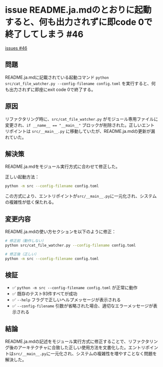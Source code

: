 # issue README.ja.mdのとおりに起動すると、何も出力されずに即code 0で終了してしまう #46
[issues #46](https://github.com/cat2151/cat-file-watcher/issues/46)

## 問題

README.ja.mdに記載されている起動コマンド `python src/cat_file_watcher.py --config-filename config.toml` を実行すると、何も出力されずに即座にexit code 0で終了する。

## 原因

リファクタリング時に、`src/cat_file_watcher.py` がモジュール専用ファイルに変更され、`if __name__ == "__main__"` ブロックが削除された。正しいエントリポイントは `src/__main__.py` に移動していたが、README.ja.mdの更新が漏れていた。

## 解決策

README.ja.mdをモジュール実行方式に合わせて修正した。

正しい起動方法：
```bash
python -m src --config-filename config.toml
```

この方式により、エントリポイントが`src/__main__.py`に一元化され、システムの複雑性が低く保たれる。

## 変更内容

README.ja.mdの使い方セクションを以下のように修正：

```bash
# 修正前（動作しない）
python src/cat_file_watcher.py --config-filename config.toml

# 修正後（正しい）
python -m src --config-filename config.toml
```

## 検証

- ✅ `python -m src --config-filename config.toml` が正常に動作
- ✅ 既存のテスト93件すべてが成功
- ✅ `--help` フラグで正しいヘルプメッセージが表示される
- ✅ `--config-filename` 引数が省略された場合、適切なエラーメッセージが表示される

## 結論

README.ja.mdの記述をモジュール実行方式に修正することで、リファクタリング後のアーキテクチャに合致した正しい使用方法を文書化した。エントリポイントは`src/__main__.py`に一元化され、システムの複雑性を増やすことなく問題を解決した。
